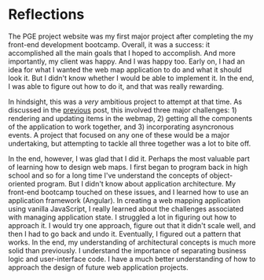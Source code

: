 # Reflections

The PGE project website was my first major project after completing the my front-end development bootcamp. Overall, it was a success: it accomplished all the main goals that I hoped to accomplish. And more importantly, my client was happy. And I was happy too. Early on, I had an idea for what I wanted the web map application to do and what it should look it. But I didn't know whether I would be able to implement it. In the end, I was able to figure out how to do it, and that was really rewarding.

In hindsight, this was a *very* ambitious project to attempt at that time. As discussed in the [previous](pge-2) post, this involved three major challenges: 1) rendering and updating items in the webmap, 2) getting all the components of the application to work together, and 3) incorporating asyncronous events. A project that focused on any one of these would be a major undertaking, but attempting to tackle all three together was a lot to bite off.

In the end, however, I was glad that I did it. Perhaps the most valuable part of learning how to design web maps. I first began to program back in high school and so for a long time I've understand the concepts of object-oriented program. But I didn't know about application architecture. My front-end bootcamp touched on these issues, and I learned how to use an application framework (Angular). In creating a web mapping application using vanilla JavaScript, I really learned about the challenges associated with managing application state. I struggled a lot in figuring out how to approach it. I would try one approach, figure out that it didn't scale well, and then I had to go back and undo it. Eventually, I figured out a pattern that works. In the end, my understanding of architectural concepts is much more solid than previously. I understand the importance of separating business logic and user-interface code. I have a much better understanding of how to approach the design of future web application projects.
